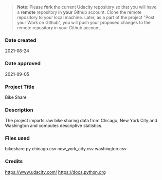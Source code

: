 >**Note**: Please **fork** the current Udacity repository so that you will have a **remote** repository in **your** Github account. Clone the remote repository to your local machine. Later, as a part of the project "Post your Work on Github", you will push your proposed changes to the remote repository in your Github account.

### Date created
2021-08-24

### Date approved
2021-09-05

### Project Title
Bike Share

### Description
The project imports raw bike sharing data from Chicago, New York City and Washington and computes descriptive statistics.

### Files used
bikeshare.py
chicago.csv
new_york_city.csv
washington.csv

### Credits
https://www.udacity.com/
https://docs.python.org